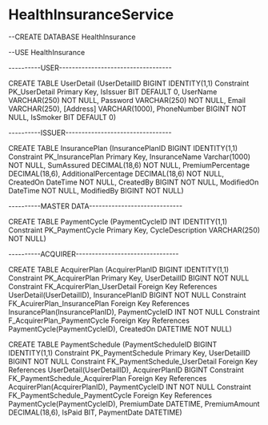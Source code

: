 # HealthInsuranceService

--CREATE DATABASE HealthInsurance

--USE HealthInsurance


----------USER-----------------------------------

CREATE TABLE UserDetail (UserDetailID BIGINT IDENTITY(1,1) Constraint PK_UserDetail Primary Key, IsIssuer BIT DEFAULT 0, UserName VARCHAR(250) NOT NULL, Password VARCHAR(250) NOT NULL, Email VARCHAR(250), [Address] VARCHAR(1000), PhoneNumber BIGINT NOT NULL, IsSmoker BIT DEFAULT 0)

----------ISSUER---------------------------------

CREATE TABLE InsurancePlan (InsurancePlanID BIGINT IDENTITY(1,1) Constraint PK_InsurancePlan Primary Key, InsuranceName Varchar(1000) NOT NULL, SumAssured DECIMAL(18,6) NOT NULL, PremiumPercentage DECIMAL(18,6), AdditionalPercentage DECIMAL(18,6) NOT NULL, CreatedOn DateTime NOT NULL, CreatedBy BIGINT NOT NULL, ModifiedOn DateTime NOT NULL, ModifiedBy BIGINT NOT NULL)

----------MASTER DATA-----------------------------

CREATE TABLE PaymentCycle (PaymentCycleID INT IDENTITY(1,1) Constraint PK_PaymentCycle Primary Key, CycleDescription VARCHAR(250) NOT NULL)

----------ACQUIRER--------------------------------

CREATE TABLE AcquirerPlan (AcquirerPlanID BIGINT IDENTITY(1,1) Constraint PK_AcquirerPlan Primary Key, UserDetailID BIGINT NOT NULL Constraint FK_AcquirerPlan_UserDetail Foreign Key References UserDetail(UserDetailID), InsurancePlanID BIGINT NOT NULL Constraint FK_AcuirerPlan_InsurancePlan Foreign Key References InsurancePlan(InsurancePlanID), PaymentCycleID INT NOT NULL Constraint F_AcquirerPlan_PaymentCycle Foreign Key References PaymentCycle(PaymentCycleID), CreatedOn DATETIME NOT NULL) 

CREATE TABLE PaymentSchedule (PaymentScheduleID BIGINT IDENTITY(1,1) Constraint PK_PaymentSchedule Primary Key, UserDetailID BIGINT NOT NULL Constraint FK_PaymentSchedule_UserDetail Foreign Key References UserDetail(UserDetailID), AcquirerPlanID BIGINT Constraint FK_PaymentSchedule_AcquirerPlan Foreign Key References AcquirerPlan(AcquirerPlanID), PaymentCycleID INT NOT NULL Constraint FK_PaymentSchedule_PaymentCycle Foreign Key References PaymentCycle(PaymentCycleID), PremiumDate DATETIME, PremiumAmount DECIMAL(18,6), IsPaid BIT, PaymentDate DATETIME)